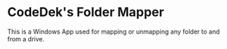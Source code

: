 # CodeDek's Folder Mapper
This is a Windows App used for mapping or unmapping any folder to and from a drive.
